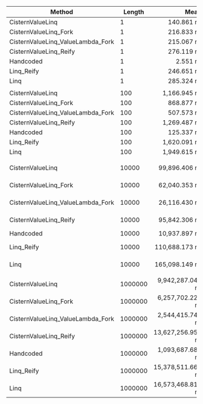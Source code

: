 ﻿|                            Method |  Length |              Mean |           Error |          StdDev |            Median | Ratio | RatioSD |    Gen 0 |    Gen 1 |    Gen 2 | Allocated |
|---------------------------------- |-------- |------------------:|----------------:|----------------:|------------------:|------:|--------:|---------:|---------:|---------:|----------:|
|                  CisternValueLinq |       1 |        140.861 ns |       2.8493 ns |       4.9148 ns |        140.983 ns | 0.491 |    0.04 |        - |        - |        - |         - |
|             CisternValueLinq_Fork |       1 |        216.833 ns |       4.3733 ns |       8.6325 ns |        218.002 ns | 0.759 |    0.05 |   0.0305 |        - |        - |     128 B |
| CisternValueLinq_ValueLambda_Fork |       1 |        215.067 ns |       4.3754 ns |       8.0007 ns |        215.849 ns | 0.748 |    0.05 |   0.0305 |        - |        - |     128 B |
|            CisternValueLinq_Reify |       1 |        276.119 ns |       5.5645 ns |      12.7853 ns |        282.193 ns | 0.974 |    0.07 |   0.0076 |        - |        - |      32 B |
|                         Handcoded |       1 |          2.551 ns |       0.1034 ns |       0.1942 ns |          2.641 ns | 0.009 |    0.00 |        - |        - |        - |         - |
|                        Linq_Reify |       1 |        246.651 ns |       4.7428 ns |       7.0989 ns |        248.676 ns | 0.851 |    0.05 |   0.0401 |        - |        - |     168 B |
|                              Linq |       1 |        285.324 ns |       5.7804 ns |      15.3287 ns |        290.822 ns | 1.000 |    0.00 |   0.0496 |        - |        - |     208 B |
|                                   |         |                   |                 |                 |                   |       |         |          |          |          |           |
|                  CisternValueLinq |     100 |      1,166.945 ns |      23.3167 ns |      55.8652 ns |      1,197.526 ns |  0.60 |    0.03 |        - |        - |        - |         - |
|             CisternValueLinq_Fork |     100 |        868.877 ns |      17.1229 ns |      32.9899 ns |        864.097 ns |  0.45 |    0.02 |   0.0305 |        - |        - |     128 B |
| CisternValueLinq_ValueLambda_Fork |     100 |        507.573 ns |      10.1650 ns |      22.0978 ns |        515.098 ns |  0.26 |    0.02 |   0.0305 |        - |        - |     128 B |
|            CisternValueLinq_Reify |     100 |      1,269.487 ns |      25.2886 ns |      56.0377 ns |      1,289.407 ns |  0.65 |    0.05 |   0.1011 |        - |        - |     424 B |
|                         Handcoded |     100 |        125.337 ns |       2.5209 ns |       3.7732 ns |        126.582 ns |  0.06 |    0.00 |        - |        - |        - |         - |
|                        Linq_Reify |     100 |      1,620.091 ns |      32.3764 ns |      83.5737 ns |      1,627.519 ns |  0.83 |    0.07 |   0.3052 |        - |        - |    1280 B |
|                              Linq |     100 |      1,949.615 ns |      38.7806 ns |      94.3973 ns |      1,999.767 ns |  1.00 |    0.00 |   0.0496 |        - |        - |     208 B |
|                                   |         |                   |                 |                 |                   |       |         |          |          |          |           |
|                  CisternValueLinq |   10000 |     99,896.406 ns |   1,987.2475 ns |   4,911.9835 ns |    101,930.591 ns |  0.61 |    0.04 |        - |        - |        - |         - |
|             CisternValueLinq_Fork |   10000 |     62,040.353 ns |   1,235.9725 ns |   3,190.4398 ns |     63,886.938 ns |  0.38 |    0.03 |        - |        - |        - |     128 B |
| CisternValueLinq_ValueLambda_Fork |   10000 |     26,116.430 ns |     517.7592 ns |   1,009.8495 ns |     26,648.444 ns |  0.16 |    0.01 |   0.0305 |        - |        - |     128 B |
|            CisternValueLinq_Reify |   10000 |     95,842.306 ns |   1,914.5722 ns |   3,302.5430 ns |     97,478.381 ns |  0.58 |    0.03 |  25.0244 |   1.5869 |        - |  105648 B |
|                         Handcoded |   10000 |     10,937.897 ns |     217.3658 ns |     533.2019 ns |     11,126.564 ns |  0.07 |    0.00 |        - |        - |        - |         - |
|                        Linq_Reify |   10000 |    110,688.173 ns |   2,205.8684 ns |   4,302.3770 ns |    110,856.287 ns |  0.67 |    0.04 |  25.2686 |   0.1221 |        - |  106312 B |
|                              Linq |   10000 |    165,098.149 ns |   3,252.9798 ns |   7,208.3786 ns |    166,682.837 ns |  1.00 |    0.00 |        - |        - |        - |     208 B |
|                                   |         |                   |                 |                 |                   |       |         |          |          |          |           |
|                  CisternValueLinq | 1000000 |  9,942,287.046 ns | 198,130.1916 ns | 451,242.7074 ns | 10,128,184.375 ns |  0.60 |    0.04 |        - |        - |        - |         - |
|             CisternValueLinq_Fork | 1000000 |  6,257,702.227 ns | 125,000.9165 ns | 222,189.0020 ns |  6,360,880.078 ns |  0.38 |    0.02 |        - |        - |        - |     128 B |
| CisternValueLinq_ValueLambda_Fork | 1000000 |  2,544,415.740 ns |  50,779.4375 ns | 128,326.1183 ns |  2,542,575.000 ns |  0.15 |    0.01 |        - |        - |        - |     128 B |
|            CisternValueLinq_Reify | 1000000 | 13,627,256.953 ns | 261,220.4239 ns | 300,821.8286 ns | 13,525,808.594 ns |  0.83 |    0.04 | 437.5000 | 406.2500 | 406.2500 | 8194553 B |
|                         Handcoded | 1000000 |  1,093,687.688 ns |  21,624.7927 ns |  46,549.6477 ns |  1,113,426.953 ns |  0.07 |    0.00 |        - |        - |        - |         - |
|                        Linq_Reify | 1000000 | 15,378,511.667 ns | 237,380.4583 ns | 222,045.8280 ns | 15,430,370.312 ns |  0.93 |    0.04 | 437.5000 | 406.2500 | 406.2500 | 8195217 B |
|                              Linq | 1000000 | 16,573,468.810 ns | 327,533.0072 ns | 765,597.8454 ns | 16,924,694.531 ns |  1.00 |    0.00 |        - |        - |        - |     208 B |